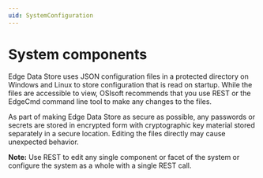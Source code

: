 ```yaml
---
uid: SystemConfiguration
---
```


# System components

Edge Data Store uses JSON configuration files in a protected directory on Windows and Linux to store configuration that is read on startup. While the files are accessible to view, OSIsoft recommends that you use REST or the EdgeCmd command line tool to make any changes to the files.

As part of making Edge Data Store as secure as possible, any passwords or secrets are stored in encrypted form with cryptographic key material stored separately in a secure location. Editing the files directly may cause unexpected behavior.

**Note:** Use REST to edit any single component or facet of the system or configure the system as a whole with a single REST call.
